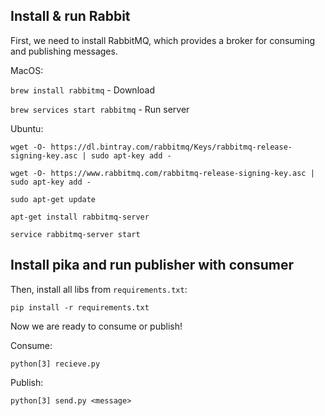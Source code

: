 Install & run Rabbit
-

First, we need to install RabbitMQ, which provides a broker for consuming and publishing messages.

MacOS: 

``brew install rabbitmq`` - Download

`brew services start rabbitmq` - Run server

Ubuntu:

``wget -O- https://dl.bintray.com/rabbitmq/Keys/rabbitmq-release-signing-key.asc |
     sudo apt-key add -``

``wget -O- https://www.rabbitmq.com/rabbitmq-release-signing-key.asc | sudo apt-key add -``

``sudo apt-get update``

``apt-get install rabbitmq-server``

``service rabbitmq-server start``


Install **pika** and run publisher with consumer
-

Then, install all libs from `requirements.txt`:

`pip install -r requirements.txt`

Now we are ready to consume or publish!

Consume:

`python[3] recieve.py`

Publish:

`python[3] send.py <message>`



